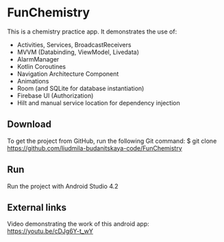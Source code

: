 # FunChemistry
This is a chemistry practice app.
It demonstrates the use of:
* Activities, Services, BroadcastReceivers
* MVVM (Databinding, ViewModel, Livedata)
* AlarmManager
* Kotlin Coroutines
* Navigation Architecture Component
* Animations
* Room (and SQLite for database instantiation)
* Firebase UI (Authorization)
* Hilt and manual service location for dependency injection



## Download

To get the project from GitHub, run the following Git command:
$ git clone https://github.com/liudmila-budanitskaya-code/FunChemistry

## Run
Run the project with Android Studio 4.2

## External links

Video demonstrating the work of this android app: https://youtu.be/cDJg6Y-t_wY